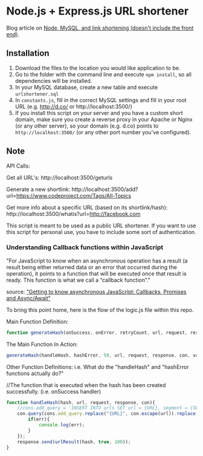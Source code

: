 # Node.js + Express.js URL shortener
Blog article on <a href="https://www.codeproject.com/Articles/996559/URL-shortener-in-Node-js-plus-Express-js-plus-MySQL">Node, MySQL, and link shortening (doesn't include the front end)</a>.


## Installation

1. Download the files to the location you would like application to be.
1. Go to the folder with the command line and execute `npm install`, so all dependencies will be installed.
1. In your MySQL database, create a new table and execute `urlshortener.sql`
1. In `constants.js`, fill in the correct MySQL settings and fill in your root URL (e.g. http://d.co/ or http://localhost:3500/)
1. If you install this script on your server and you have a custom short domain, make sure you create a reverse proxy in your Apache or Nginx (or any other server), so your domain (e.g. d.co) points to `http://localhost:3500/` (or any other port number you've configured).


## Note

API Calls:

Get all URL's: http://localhost:3500/geturls

Generate a new shortlink: 
http://localhost:3500/add?url=https://www.codeproject.com/Tags/All-Topics

Get more info about a specific URL (based on its shortlink/hash):
http://localhost:3500/whatis?url=http://facebook.com


This script is meant to be used as a public URL shortener. If you want to use this script for personal use, you have to include some sort of authentication.

<h3>Understanding Callback functions within JavaScript</h3>

"For JavaScript to know when an asynchronous operation has a result 
(a result being either returned data or an error that occurred during the operation), 
it points to a function that will be executed once that result is ready. 
This function is what we call a “callback function”."

source: <a href="https://medium.com/codebuddies/getting-to-know-asynchronous-javascript-callbacks-promises-and-async-await-17e0673281ee">"Getting to know asynchronous JavaScript: Callbacks, Promises and Async/Await"</a>

To bring this point home, here is the flow of the logic.js file within this repo.

Main Function Definition:

```javascript
function generateHash(onSuccess, onError, retryCount, url, request, response, con, vanity) {
```

The Main Function In Action:

```javascript
generateHash(handleHash, hashError, 50, url, request, response, con, vanity);
```

Other Function Definitions: i.e. What do the "handleHash" and "hashError functions actually do?"

//The function that is executed when the hash has been created successfully. (i.e. onSuccess handler)

```javascript
function handleHash(hash, url, request, response, con){
	//cons.add_query = 'INSERT INTO urls SET url = {URL}, segment = {SEGMENT}, ip = {IP}';
	con.query(cons.add_query.replace("{URL}", con.escape(url)).replace("{SEGMENT}", con.escape(hash)).replace("{IP}", con.escape(getIP(request))), function(err, rows){
		if(err){
			console.log(err);
		}
	});
	response.send(urlResult(hash, true, 100));
}
```

